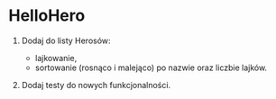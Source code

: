 # HelloHero

1. Dodaj do listy Herosów:
    - lajkowanie,
    - sortowanie (rosnąco i malejąco) po nazwie oraz liczbie lajków.

2. Dodaj testy do nowych funkcjonalności.
